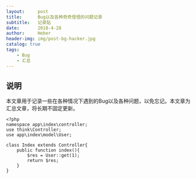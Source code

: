 ```yaml
---
layout:     post
title:      Bug以及各种奇奇怪怪的问题记录
subtitle:   记录贴
date:       2018-4-28
author:     Heber
header-img: img/post-bg-hacker.jpg
catalog: true
tags:
    - Bug
    - 汇总
---
```


## 说明
本文章用于记录一些在各种情况下遇到的Bug以及各种问题，以免忘记。本文章为汇总文章，将长期不固定更新。


```objc
<?php
namespace app\index\controller;
use think\Controller;
use app\index\model\User;

class Index extends Controller{
    public function index(){
    	$res = User::get(1);
    	return $res;
    }
}

```